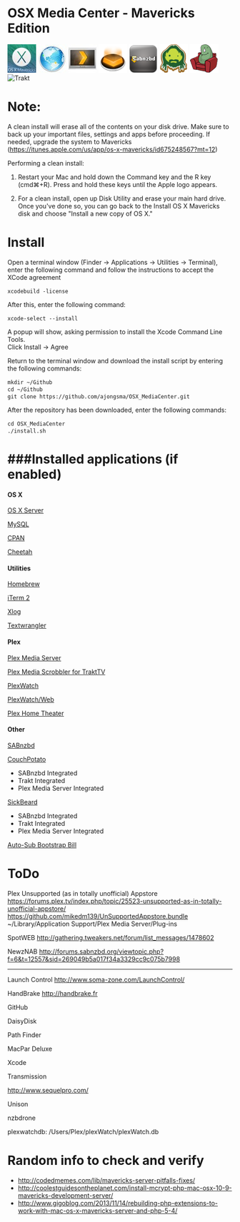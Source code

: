 OSX Media Center - Mavericks Edition
===============

![OSX_Mavericks](img/osx_mavericks_64x64.jpg)
![OSX_Server](img/osx_server_64x64.jpeg)
![Plex_Client](img/plex_client_64x64.jpeg)
![Plex_Server](img/plex_server_64x64.png)
![SABnzbd](img/sabnzbd_64x64.png)
![SickBeard](img/sickBeard_64x64.png)
![CouchPotato](img/couchpotato_64x64.png)
![Trakt](http://lh5.ggpht.com/HjL_gLtFt5iZwEOMip9XwCjaiSg2WNbFZBDsMffsCDTo5l7Q4weaEV8bxCPIALfxJV4=w128)

Note:
=====
A clean install will erase all of the contents on your disk drive. Make sure to back up your important files, settings and apps before proceeding. If needed, upgrade the system to Mavericks (https://itunes.apple.com/us/app/os-x-mavericks/id675248567?mt=12)

Performing a clean install:

1. Restart your Mac and hold down the Command key and the R key (cmd⌘+R). Press and hold these keys until the Apple logo appears.

2. For a clean install, open up Disk Utility and erase your main hard drive. Once you've done so, you can go back to the Install OS X Mavericks disk and choose "Install a new copy of OS X."


Install 
=====
Open a terminal window (Finder -> Applications -> Utilities -> Terminal), enter the following command and follow the instructions to accept the XCode agreement
```
xcodebuild -license
```
After this, enter the following command:
```
xcode-select --install
```
A popup will show, asking permission to install the Xcode Command Line Tools.  
Click Install -> Agree

Return to the terminal window and download the install script by entering the following commands:
```
mkdir ~/Github
cd ~/Github
git clone https://github.com/ajongsma/OSX_MediaCenter.git
```

After the repository has been downloaded, enter the following commands:
```
cd OSX_MediaCenter
./install.sh
```


###Installed applications (if enabled)
===============
#### OS X
[OS X Server](https://itunes.apple.com/nl/app/os-x-server/id714547929?l=en&mt=12)

[MySQL](http://www.mysql.com)

[CPAN](http://www.cpan.org)

[Cheetah](http://www.cheetahtemplate.org)


#### Utilities
[Homebrew](http://brew.sh)

[iTerm 2](http://www.iterm2.com)

[Xlog](https://itunes.apple.com/us/app/xlog/id430304898?mt=12&ign-mpt=uo%3D4)

[Textwrangler](https://itunes.apple.com/nl/app/textwrangler/id404010395?mt=12)

#### Plex
[Plex Media Server](http://plex.tv)

[Plex Media Scrobbler for TraktTV](https://forums.plex.tv/index.php/topic/102818-rel-trakt/)

[PlexWatch](https://forums.plex.tv/index.php/topic/72552-plexwatch-plex-notify-script-send-push-alerts-on-new-sessions-and-stopped/)

[PlexWatch/Web](https://forums.plex.tv/index.php/topic/82819-plexwatchweb-a-web-front-end-for-plexwatch/)

[Plex Home Theater](http://plex.tv)

#### Other
[SABnzbd](http://sabnzbd.org/)

[CouchPotato](https://couchpota.to)
- SABnzbd Integrated
- Trakt Integrated
- Plex Media Server Integrated

[SickBeard](http://sickbeard.com)
- SABnzbd Integrated
- Trakt Integrated
- Plex Media Server Integrated

[Auto-Sub Bootstrap Bill](https://code.google.com/p/autosub-bootstrapbill)


ToDo
===============

Plex Unsupported (as in totally unofficial) Appstore
https://forums.plex.tv/index.php/topic/25523-unsupported-as-in-totally-unofficial-appstore/
https://github.com/mikedm139/UnSupportedAppstore.bundle
~/Library/Application Support/Plex Media Server/Plug-ins

SpotWEB
http://gathering.tweakers.net/forum/list_messages/1478602

NewzNAB
http://forums.sabnzbd.org/viewtopic.php?f=6&t=12557&sid=269049b5a017f34a3329cc9c075b7998

----------------

Launch Control
http://www.soma-zone.com/LaunchControl/

HandBrake
http://handbrake.fr

GitHub

DaisyDisk

Path Finder

MacPar Deluxe

Xcode

Transmission

http://www.sequelpro.com/

Unison

nzbdrone

plexwatchdb: /Users/Plex/plexWatch/plexWatch.db


Random info to check and verify
===============
- http://codedmemes.com/lib/mavericks-server-pitfalls-fixes/
- http://coolestguidesontheplanet.com/install-mcrypt-php-mac-osx-10-9-mavericks-development-server/
- http://www.gigoblog.com/2013/11/14/rebuilding-php-extensions-to-work-with-mac-os-x-mavericks-server-and-php-5-4/
